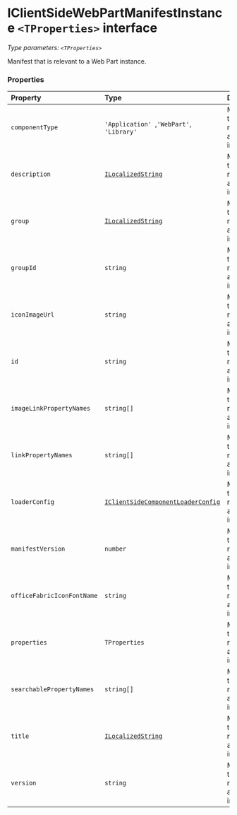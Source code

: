 # IClientSideWebPartManifestInstance `<TProperties>` interface



_Type parameters: `<TProperties>`_

Manifest that is relevant to a Web Part instance. 





### Properties

| Property	   | Type	| Description|
|:-------------|:-------|:-----------|
|`componentType`      | `'Application' `,` 'WebPart' `,` 'Library'` | Manifest that is relevant to a Web Part instance |
|`description`      | [`ILocalizedString`](../sp-module-interfaces/ilocalizedstring.md) | Manifest that is relevant to a Web Part instance |
|`group`      | [`ILocalizedString`](../sp-module-interfaces/ilocalizedstring.md) | Manifest that is relevant to a Web Part instance |
|`groupId`      | `string` | Manifest that is relevant to a Web Part instance |
|`iconImageUrl`      | `string` | Manifest that is relevant to a Web Part instance |
|`id`      | `string` | Manifest that is relevant to a Web Part instance |
|`imageLinkPropertyNames`      | `string[]` | Manifest that is relevant to a Web Part instance |
|`linkPropertyNames`      | `string[]` | Manifest that is relevant to a Web Part instance |
|`loaderConfig`      | [`IClientSideComponentLoaderConfig`](../sp-module-interfaces/iclientsidecomponentloaderconfig.md) | Manifest that is relevant to a Web Part instance |
|`manifestVersion`      | `number` | Manifest that is relevant to a Web Part instance |
|`officeFabricIconFontName`      | `string` | Manifest that is relevant to a Web Part instance |
|`properties`      | `TProperties` | Manifest that is relevant to a Web Part instance |
|`searchablePropertyNames`      | `string[]` | Manifest that is relevant to a Web Part instance |
|`title`      | [`ILocalizedString`](../sp-module-interfaces/ilocalizedstring.md) | Manifest that is relevant to a Web Part instance |
|`version`      | `string` | Manifest that is relevant to a Web Part instance |





